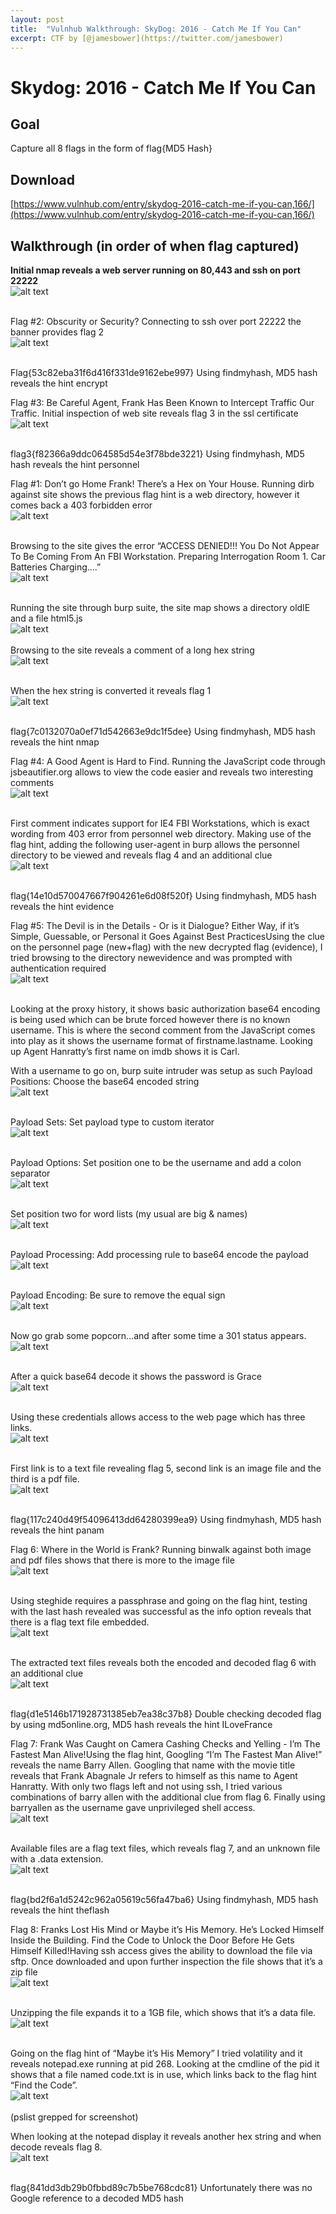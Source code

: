```yaml
---
layout: post
title:  "Vulnhub Walkthrough: SkyDog: 2016 - Catch Me If You Can"
excerpt: CTF by [@jamesbower](https://twitter.com/jamesbower)
---
```

# Skydog: 2016 - Catch Me If You Can

## Goal 
Capture all 8 flags in the form of flag{MD5 Hash}

## Download 
[https://www.vulnhub.com/entry/skydog-2016-catch-me-if-you-can,166/](https://www.vulnhub.com/entry/skydog-2016-catch-me-if-you-can,166/)

## Walkthrough (in order of when flag captured) 
**Initial nmap reveals a web server running on 80,443 and ssh on port 22222**
<br>![alt text](../vulnhub/SkyDog_2016-CatchMeIfYouCan/../vulnhub/SkyDog_2016-CatchMeIfYouCan/imgs/nmap.png)
<br><br>

Flag #2: Obscurity or Security?
Connecting to ssh over port 22222 the banner provides flag 2
<br>![alt text](../vulnhub/SkyDog_2016-CatchMeIfYouCan/imgs/flag02.png)
<br><br>

Flag{53c82eba31f6d416f331de9162ebe997}
Using findmyhash, MD5 hash reveals the hint encrypt

Flag #3: Be Careful Agent, Frank Has Been Known to Intercept Traffic Our Traffic.
Initial inspection of web site reveals flag 3 in the ssl certificate
<br>![alt text](../vulnhub/SkyDog_2016-CatchMeIfYouCan/imgs/sslflag3.png)
<br><br>

flag3{f82366a9ddc064585d54e3f78bde3221}
Using findmyhash, MD5 hash reveals the hint personnel

Flag #1: Don’t go Home Frank! There’s a Hex on Your House.
Running dirb against site shows the previous flag hint is a web directory, however it comes back a 403 forbidden error
<br>![alt text](../vulnhub/SkyDog_2016-CatchMeIfYouCan/imgs/dirb.png)
<br><br>

Browsing to the site gives the error “﻿ACCESS DENIED!!! You Do Not Appear To Be Coming From An FBI Workstation. Preparing Interrogation Room 1. Car Batteries Charging....”
<br>![alt text](../vulnhub/SkyDog_2016-CatchMeIfYouCan/imgs/403personnel.png)
<br><br>

Running the site through burp suite, the site map shows a directory oldIE and a file html5.js
<br>![alt text](../vulnhub/SkyDog_2016-CatchMeIfYouCan/imgs/burp002.png)
<br><br>
Browsing to the site reveals a comment of a long hex string
<br>![alt text](../vulnhub/SkyDog_2016-CatchMeIfYouCan/imgs/oldIE.png)
<br><br>

When the hex string is converted it reveals flag 1
<br>![alt text](../vulnhub/SkyDog_2016-CatchMeIfYouCan/imgs/flag1.png)
<br><br>

flag{7c0132070a0ef71d542663e9dc1f5dee} 
Using findmyhash, MD5 hash reveals the hint nmap

Flag #4: A Good Agent is Hard to Find.
Running the JavaScript code through jsbeautifier.org allows to view the code easier and reveals two interesting comments
<br>![alt text](../vulnhub/SkyDog_2016-CatchMeIfYouCan/imgs/js.png)
<br><br>

First comment indicates support for IE4 FBI Workstations, which is exact wording from 403 error from personnel web directory. Making use of the flag hint, adding the following user-agent in burp allows the personnel directory to be viewed and reveals flag 4 and an additional clue
<br>![alt text](../vulnhub/SkyDog_2016-CatchMeIfYouCan/imgs/agentie4.png)
<br><br>


flag{14e10d570047667f904261e6d08f520f} 
Using findmyhash, MD5 hash reveals the hint evidence

Flag #5: The Devil is in the Details - Or is it Dialogue? Either Way, if it’s Simple, Guessable, or Personal it Goes Against Best PracticesUsing the clue on the personnel page (new+flag) with the new decrypted flag (evidence), I tried browsing to the directory newevidence and was prompted with authentication required
<br>![alt text](../vulnhub/SkyDog_2016-CatchMeIfYouCan/imgs/newevidence001.png)
<br><br>


Looking at the proxy history, it shows basic authorization base64 encoding is being used which can be brute forced however there is no known username. This is where the second comment from the JavaScript comes into play as it shows the username format of firstname.lastname. Looking up Agent Hanratty’s first name on imdb shows it is Carl.

With a username to go on, burp suite intruder was setup as such
Payload Positions: 
Choose the base64 encoded string
<br>![alt text](../vulnhub/SkyDog_2016-CatchMeIfYouCan/imgs/intruder01.png)
<br><br>

Payload Sets: 
Set payload type to custom iterator
<br>![alt text](../vulnhub/SkyDog_2016-CatchMeIfYouCan/imgs/intruder02.png)
<br><br>

Payload Options: 
Set position one to be the username and add a colon separator
<br>![alt text](../vulnhub/SkyDog_2016-CatchMeIfYouCan/imgs/intruder03.png)
<br><br>

Set position two for word lists (my usual are big & names)
<br>![alt text](../vulnhub/SkyDog_2016-CatchMeIfYouCan/imgs/intruder4.png)
<br><br>

Payload Processing:
Add processing rule to base64 encode the payload
<br>![alt text](../vulnhub/SkyDog_2016-CatchMeIfYouCan/imgs/intruder5.png)
<br><br>

Payload Encoding:
Be sure to remove the equal sign
<br>![alt text](../vulnhub/SkyDog_2016-CatchMeIfYouCan/imgs/intruder6.png)
<br><br>

Now go grab some popcorn…and after some time a 301 status appears. 
<br>![alt text](../vulnhub/SkyDog_2016-CatchMeIfYouCan/imgs/intruder7.png)
<br><br>

After a quick base64 decode it shows the password is Grace
<br>![alt text](../vulnhub/SkyDog_2016-CatchMeIfYouCan/imgs/preflag5.png)
<br><br>

Using these credentials allows access to the web page which has three links.
<br>![alt text](../vulnhub/SkyDog_2016-CatchMeIfYouCan/imgs/newevidence002.png)
<br><br>

First link is to a text file revealing flag 5, second link is an image file and the third is a pdf file.
<br>![alt text](../vulnhub/SkyDog_2016-CatchMeIfYouCan/imgs/flag5.png)
<br><br>

flag{117c240d49f54096413dd64280399ea9}
Using findmyhash, MD5 hash reveals the hint panam

Flag 6: Where in the World is Frank?
Running binwalk against both image and pdf files shows that there is more to the image file
<br>![alt text](../vulnhub/SkyDog_2016-CatchMeIfYouCan/imgs/binwalk.png)
<br><br>

Using steghide requires a passphrase and going on the flag hint, testing with the last hash revealed was successful as the info option reveals that there is a flag text file embedded. 
<br>![alt text](../vulnhub/SkyDog_2016-CatchMeIfYouCan/imgs/preflag6.png)
<br><br>

The extracted text files reveals both the encoded and decoded flag 6 with an additional clue
<br>![alt text](../vulnhub/SkyDog_2016-CatchMeIfYouCan/imgs/flag6.png)
<br><br>

flag{d1e5146b171928731385eb7ea38c37b8}
Double checking decoded flag by using md5online.org, MD5 hash reveals the hint ILoveFrance

Flag 7: Frank Was Caught on Camera Cashing Checks and Yelling - I’m The Fastest Man Alive!Using the flag hint, Googling “I’m The Fastest Man Alive!” reveals the name Barry Allen. Googling that name with the movie title reveals that Frank Abagnale Jr refers to himself as this name to Agent Hanratty. With only two flags left and not using ssh, I tried various combinations of barry allen with the additional clue from flag 6. Finally using barryallen as the username gave unprivileged shell access.
<br>![alt text](../vulnhub/SkyDog_2016-CatchMeIfYouCan/imgs/preflag7.png)
<br><br>

Available files are a flag text files, which reveals flag 7, and an unknown file with a .data extension.
<br>![alt text](../vulnhub/SkyDog_2016-CatchMeIfYouCan/imgs/flag7.png)
<br><br>

flag{bd2f6a1d5242c962a05619c56fa47ba6}
Using findmyhash, MD5 hash reveals the hint theflash

Flag 8: Franks Lost His Mind or Maybe it’s His Memory. He’s Locked Himself Inside the Building. Find the Code to Unlock the Door Before He Gets Himself Killed!Having ssh access gives the ability to download the file via sftp. Once downloaded and upon further inspection the file shows that it’s a zip file
<br>![alt text](../vulnhub/SkyDog_2016-CatchMeIfYouCan/imgs/data001.png)
<br><br>

Unzipping the file expands it to a 1GB file, which shows that it’s a data file. 
<br>![alt text](../vulnhub/SkyDog_2016-CatchMeIfYouCan/imgs/data002.png)
<br><br>

Going on the flag hint of “Maybe it’s His Memory” I tried volatility and it reveals notepad.exe running at pid 268. Looking at the cmdline of the pid it shows that a file named code.txt is in use, which links back to the flag hint “Find the Code”. 
<br>![alt text](../vulnhub/SkyDog_2016-CatchMeIfYouCan/imgs/preflag8.png)
<br><br>
(pslist grepped for screenshot)

When looking at the notepad display it reveals another hex string and when decode reveals flag 8.
<br>![alt text](../vulnhub/SkyDog_2016-CatchMeIfYouCan/imgs/flag8.png)
<br><br>

flag{841dd3db29b0fbbd89c7b5be768cdc81}
Unfortunately there was no Google reference to a decoded MD5 hash